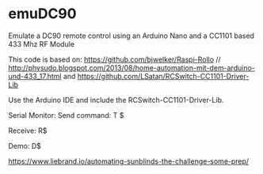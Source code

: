 # emuDC90
Emulate a DC90 remote control using an Arduino Nano and a CC1101 based 433 Mhz RF Module

This code is based on:
https://github.com/bjwelker/Raspi-Rollo // http://physudo.blogspot.com/2013/08/home-automation-mit-dem-arduino-und-433_17.html
and
https://github.com/LSatan/RCSwitch-CC1101-Driver-Lib

Use the Arduino IDE and include the RCSwitch-CC1101-Driver-Lib.

Serial Monitor:
Send command: T <PAYLOAD> $
  
Receive: R$

Demo: D$


https://www.liebrand.io/automating-sunblinds-the-challenge-some-prep/
